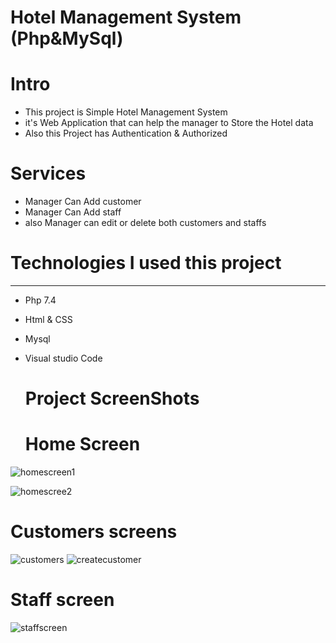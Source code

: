 # Hotel Management System (Php&MySql)
   # Intro 
 - This project is Simple Hotel 
Management System
- it's Web Application that can
help the manager to Store the Hotel
data
- Also this Project has Authentication &
Authorized

# Services 

- Manager Can Add customer
- Manager Can Add staff
- also Manager can edit or delete both customers and staffs


# Technologies I used this project
----------------------
- Php 7.4
- Html & CSS
- Mysql
- Visual studio Code

  
   # Project ScreenShots
   
  # Home Screen
  
  
![homescreen1](https://user-images.githubusercontent.com/54867568/103566814-bf54be00-4ed3-11eb-8389-caa767c76477.jpg)

![homescree2](https://user-images.githubusercontent.com/54867568/103566781-b106a200-4ed3-11eb-883e-1866163886c6.jpg)


# Customers screens


![customers](https://user-images.githubusercontent.com/54867568/103566947-f62ad400-4ed3-11eb-8854-2a80ffa21f67.jpg)
![createcustomer](https://user-images.githubusercontent.com/54867568/103566978-02169600-4ed4-11eb-84ac-be9ecdf186da.jpg)

# Staff screen


![staffscreen](https://user-images.githubusercontent.com/54867568/103566991-080c7700-4ed4-11eb-8e0e-64fc5d298d7c.jpg)
